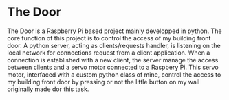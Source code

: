 # The Door
The Door is a Raspberry Pi based project mainly developped in python. 
The core function of this project is to control the access of my building front door.
A python server, acting as clients/requests handler, is listening on the local network
for connections request from a client application. When a connection is established with
a new client, the server manage the access between clients and a servo motor connected
to a Raspbery Pi. This servo motor, interfaced with a custom python class of mine, control
the access to my building front door by pressing or not the little button on my wall
originally made dor this task.
